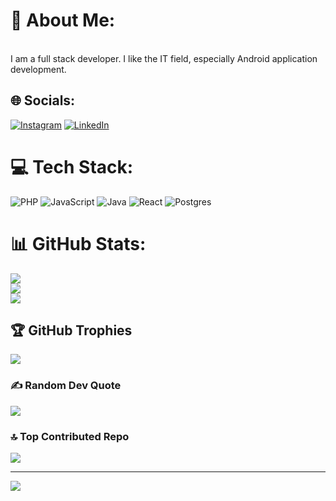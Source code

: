 # 💫 About Me:
<br>I am a full stack developer. I like the IT field, especially Android application development.


## 🌐 Socials:
[![Instagram](https://img.shields.io/badge/Instagram-%23E4405F.svg?logo=Instagram&logoColor=white)](https://instagram.com/refan_surya) [![LinkedIn](https://img.shields.io/badge/LinkedIn-%230077B5.svg?logo=linkedin&logoColor=white)](https://linkedin.com/in/refanda-surya-saputra-966b26216/) 

# 💻 Tech Stack:
![PHP](https://img.shields.io/badge/php-%23777BB4.svg?style=for-the-badge&logo=php&logoColor=white) ![JavaScript](https://img.shields.io/badge/javascript-%23323330.svg?style=for-the-badge&logo=javascript&logoColor=%23F7DF1E) ![Java](https://img.shields.io/badge/java-%23ED8B00.svg?style=for-the-badge&logo=openjdk&logoColor=white) ![React](https://img.shields.io/badge/react-%2320232a.svg?style=for-the-badge&logo=react&logoColor=%2361DAFB) ![Postgres](https://img.shields.io/badge/postgres-%23316192.svg?style=for-the-badge&logo=postgresql&logoColor=white)
# 📊 GitHub Stats:
![](https://github-readme-stats.vercel.app/api?username=Refanz&theme=dark&hide_border=false&include_all_commits=true&count_private=true)<br/>
![](https://github-readme-streak-stats.herokuapp.com/?user=Refanz&theme=dark&hide_border=false)<br/>
![](https://github-readme-stats.vercel.app/api/top-langs/?username=Refanz&theme=dark&hide_border=false&include_all_commits=true&count_private=true&layout=compact)

## 🏆 GitHub Trophies
![](https://github-profile-trophy.vercel.app/?username=Refanz&theme=radical&no-frame=false&no-bg=true&margin-w=4)

### ✍️ Random Dev Quote
![](https://quotes-github-readme.vercel.app/api?type=horizontal&theme=radical)

### 🔝 Top Contributed Repo
![](https://github-contributor-stats.vercel.app/api?username=Refanz&limit=5&theme=dark&combine_all_yearly_contributions=true)

---
[![](https://visitcount.itsvg.in/api?id=Refanz&icon=0&color=0)](https://visitcount.itsvg.in)

<!-- Proudly created with GPRM ( https://gprm.itsvg.in ) -->
